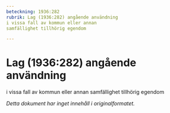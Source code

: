 ```yaml
---
beteckning: 1936:282
rubrik: Lag (1936:282) angående användning 
i vissa fall av kommun eller annan 
samfällighet tillhörig egendom

---
```

# Lag (1936:282) angående användning 
i vissa fall av kommun eller annan 
samfällighet tillhörig egendom

*Detta dokument har inget innehåll i originalformatet.*